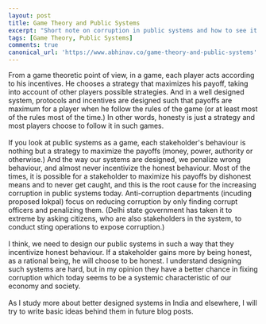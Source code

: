 ```yaml
---
layout: post
title: Game Theory and Public Systems
excerpt: "Short note on corruption in public systems and how to see it from a game theory perspective"
tags: [Game Theory, Public Systems]
comments: true
canonical_url: 'https://www.abhinav.co/game-theory-and-public-systems'
---
```

From a game theoretic point of view, in a game, each player acts according to his incentives. He chooses a strategy that maximizes his payoff, taking into account of other players possible strategies. And in a well designed system, protocols and incentives are designed such that payoffs are maximum for a player when he follow the rules of the game (or at least most of the rules most of the time.) In other words, honesty is just a strategy and most players choose to follow it in such games.  
<br/>
If you look at public systems as a game, each stakeholder's behaviour is nothing but a strategy to maximize the payoffs (money, power, authority or otherwise.) And the way our systems are designed, we penalize wrong behaviour, and almost never incentivize the honest behaviour. Most of the times, it is possible for a stakeholder to maximize his payoffs by dishonest means and to never get caught, and this is the root cause for the increasing corruption in public systems today. Anti-corruption departments (incuding proposed lokpal) focus on reducing corruption by only finding corrupt officers and penalizing them. (Delhi state government has taken it to extreme by asking citizens, who are also stakeholders in the system, to conduct sting operations to expose corruption.)
<br/><br/>
I think, we need to design our public systems in such a way that they incentivize honest behaviour. If a stakeholder gains more by being honest, as a rational being, he will choose to be honest. I understand designing such systems are hard, but in my opinion they have a better chance in fixing corruption which today seems to be a systemic characteristic of our economy and society.
<br/><br/>
As I study more about better designed systems in India and elsewhere, I will try to write basic ideas behind them in future blog posts.  
